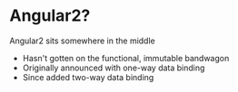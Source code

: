 # Angular2?

Angular2 sits somewhere in the middle

* Hasn't gotten on the functional, immutable bandwagon <!-- .element: class="fragment" data-fragment-index="1" -->
* Originally announced with one-way data binding <!-- .element: class="fragment" data-fragment-index="2" -->
* Since added two-way data binding <!-- .element: class="fragment" data-fragment-index="3" -->
